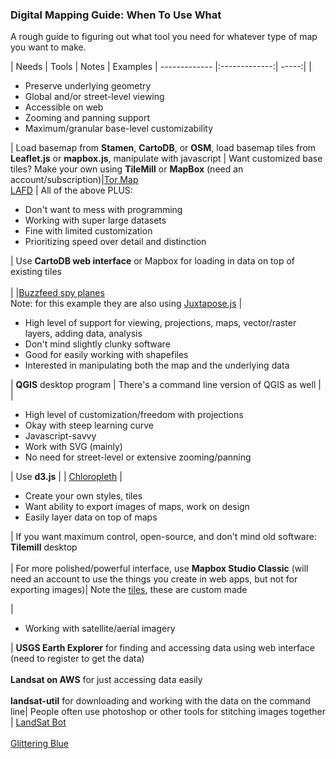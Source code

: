 ### Digital Mapping Guide: When To Use What

A rough guide to figuring out what tool you need for whatever type of map you want to make. 



| Needs        | Tools           | Notes  | Examples
| ------------- |:-------------:| -----:|
| <ul><li>Preserve underlying geometry</li><li>Global and/or street-level viewing</li><li>Accessible on web</li><li>Zooming and panning support</li><li>Maximum/granular base-level customizability</li></ul>    |  Load basemap from **Stamen**, **CartoDB**, or **OSM**, load basemap tiles from **Leaflet.js** or **mapbox.js**, manipulate with javascript | Want customized base tiles? Make your own using **TileMill** or **MapBox** (need an account/subscription)|[Tor Map](https://torflow.uncharted.software/)</br> [LAFD](http://graphics.latimes.com/how-fast-is-lafd/#11/34.0498/-118.6002)
| All of the above PLUS: <ul><li>Don't want to mess with programming</li><li>Working with super large datasets</li><li>Fine with limited customization</li><li>Prioritizing speed over detail and distinction</li></ul>       | Use **CartoDB web interface** or Mapbox for loading in data on top of existing tiles</br></br>     |     |[Buzzfeed spy planes](https://www.buzzfeed.com/peteraldhous/spy-planes-inauguration-weekend)</br> Note: for this example they are also using [Juxtapose.js](https://juxtapose.knightlab.com/) 
| <ul><li>High level of support for viewing, projections, maps, vector/raster layers, adding data, analysis</li><li>Don't mind slightly clunky software</li><li>Good for easily working with shapefiles</li><li>Interested in manipulating both the map and the underlying data</li></ul>| **QGIS** desktop program | There's a command line version of QGIS as well  |
| <ul><li>High level of customization/freedom with projections </li><li>Okay with steep learning curve</li><li>Javascript-savvy</li><li> Work with SVG (mainly) </li><li>No need for street-level or extensive zooming/panning</li></ul> | Use **d3.js**      |     | [Chloropleth](https://bl.ocks.org/mbostock/8ca036b3505121279daf)
| <ul><li>Create your own styles, tiles</li><li>Want ability to export images of maps, work on design</li><li> Easily layer data on top of maps</li></ul>| If you want maximum control, open-source, and don't mind old software: **Tilemill** desktop </br></br>  | For more polished/powerful interface, use **Mapbox Studio Classic** (will need an account to use the things you create in web apps, but not for exporting images)| Note the [tiles](http://www.nationalgeographic.com/pathways/familymap.html), these are custom made

| <ul><li>Working with satellite/aerial imagery</li></ul>| **USGS Earth Explorer** for finding and accessing data using web interface (need to register to get the data) </br></br> **Landsat on AWS** for just accessing data easily </br></br> **landsat-util** for downloading and working with the data on the command line| People often use photoshop or other tools for stitching images together | [LandSat Bot](https://twitter.com/LandsatBot?ref_src=twsrc%5Egoogle%7Ctwcamp%5Eserp%7Ctwgr%5Eauthor) </br></br> [Glittering Blue](https://glittering.blue/)

